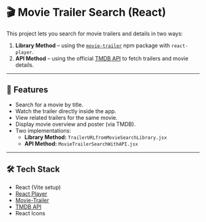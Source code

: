 # 🎬 Movie Trailer Search (React)

This project lets you search for movie trailers and details in two ways:

1. **Library Method** – using the [`movie-trailer`](https://www.npmjs.com/package/movie-trailer) npm package with `react-player`.
2. **API Method** – using the official [TMDB API](https://developers.themoviedb.org/3) to fetch trailers and movie details.

---

## 🚀 Features

- Search for a movie by title.
- Watch the trailer directly inside the app.
- View related trailers for the same movie.
- Display movie overview and poster (via TMDB).
- Two implementations:
  - **Library Method:** `TrailerURLfromMovieSearchLibrary.jsx`
  - **API Method:** `MovieTrailerSearchWithAPI.jsx`

---

## 🛠️ Tech Stack

- React (Vite setup)
- [React Player](https://www.npmjs.com/package/react-player)
- [Movie-Trailer](https://www.npmjs.com/package/movie-trailer)
- [TMDB API](https://developers.themoviedb.org/3)
- React Icons
